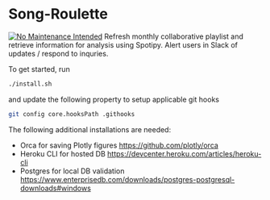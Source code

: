 # Song-Roulette
[![No Maintenance Intended](http://unmaintained.tech/badge.svg)](http://unmaintained.tech/)
Refresh monthly collaborative playlist and retrieve information for analysis using Spotipy. Alert users in Slack of updates / respond to inquries.

To get started, run
```bash
./install.sh
```

and update the following property to setup applicable git hooks
```bash
git config core.hooksPath .githooks
```

The following additional installations are needed:
  - Orca for saving Plotly figures https://github.com/plotly/orca
  - Heroku CLI for hosted DB https://devcenter.heroku.com/articles/heroku-cli
  - Postgres for local DB validation https://www.enterprisedb.com/downloads/postgres-postgresql-downloads#windows